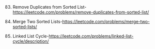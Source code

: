 
83. Remove Duplicates from Sorted List-https://leetcode.com/problems/remove-duplicates-from-sorted-list/

21. Merge Two Sorted Lists-https://leetcode.com/problems/merge-two-sorted-lists/

141. Linked List Cycle-https://leetcode.com/problems/linked-list-cycle/description/
